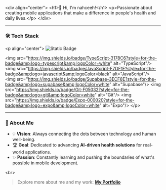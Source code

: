 &lt;div align=&quot;center&quot;&gt;
  &lt;h1&gt;👋 Hi, I&#39;m nahceeh!&lt;/h1&gt;
  &lt;p&gt;Passionate about creating mobile applications that make a difference in people&#39;s health and daily lives.&lt;/p&gt;
&lt;/div&gt;

-----

### 🛠️ Tech Stack

&lt;p align=&quot;center&quot;&gt;
![Static Badge](https://img.shields.io/badge/:badgeContent?style=for-the-badge&logo=React&color=%2361DAFB)

  &lt;img src=&quot;https://img.shields.io/badge/TypeScript-3178C6?style=for-the-badge&amp;logo=typescript&amp;logoColor=white&quot; alt=&quot;TypeScript&quot;/&gt;
  &lt;img src=&quot;https://img.shields.io/badge/JavaScript-F7DF1E?style=for-the-badge&amp;logo=javascript&amp;logoColor=black&quot; alt=&quot;JavaScript&quot;/&gt;
  &lt;img src=&quot;https://img.shields.io/badge/Supabase-3ECF8E?style=for-the-badge&amp;logo=supabase&amp;logoColor=white&quot; alt=&quot;Supabase&quot;/&gt;
  &lt;img src=&quot;https://img.shields.io/badge/Git-F05032?style=for-the-badge&amp;logo=git&amp;logoColor=white&quot; alt=&quot;Git&quot;/&gt;
  &lt;img src=&quot;https://img.shields.io/badge/Expo-000020?style=for-the-badge&amp;logo=expo&amp;logoColor=white&quot; alt=&quot;Expo&quot;/&gt;
&lt;/p&gt;

-----

### 🌱 About Me

  - 💡 **Vision**: Always connecting the dots between technology and human well-being.
  - 🏆 **Goal**: Dedicated to advancing **AI-driven health solutions** for real-world applications.
  - ✨ **Passion**: Constantly learning and pushing the boundaries of what's possible in mobile development.

&lt;br&gt;

> Explore more about me and my work: **[My Portfolio](https://your-portfolio-link.com)**
